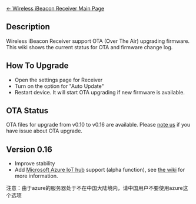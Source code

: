 [← Wireless iBeacon Receiver Main
Page](/Wireless_iBeacon_Receiver "wikilink")

## Description

Wireless iBeacon Receiver support OTA (Over The Air) upgrading firmware.
This wiki shows the current status for OTA and firmware change log.

## How To Upgrade

  - Open the settings page for Receiver
  - Turn on the option for "Auto Update"
  - Restart device. It will start OTA upgrading if new firmware is
    available.

## OTA Status

OTA files for upgrade from v0.10 to v0.16 are available. Please [note
us](http://bbs.aprbrother.com/c/wifi) if you have issue about OTA
upgrade.

## Version 0.16

  - Improve stability
  - Add [Microsoft Azure IoT
    hub](https://azure.microsoft.com/en-us/services/iot-hub/) support
    (alpha function), see [the
    wiki](/Wireless_iBeacon_Receiver_With_Microsoft_Azure_IoT_hub "wikilink")
    for more information.

注意：由于azure的服务器处于不在中国大陆境内，请中国用户不要使用azure这个选项